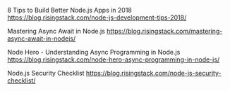 8 Tips to Build Better Node.js Apps in 2018
https://blog.risingstack.com/node-js-development-tips-2018/

Mastering Async Await in Node.js
https://blog.risingstack.com/mastering-async-await-in-nodejs/

Node Hero - Understanding Async Programming in Node.js
https://blog.risingstack.com/node-hero-async-programming-in-node-js/

Node.js Security Checklist
https://blog.risingstack.com/node-js-security-checklist/
